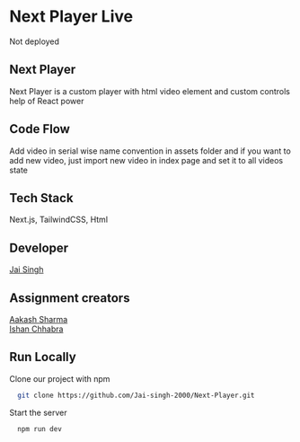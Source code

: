 # Next Player Live

Not deployed 

## Next Player

Next Player is a custom player with html video element and custom controls help of React power

## Code Flow

Add video in serial wise name convention in assets folder and if you want to add new video, just import new video in index page and set it to all videos state


## Tech Stack

Next.js, TailwindCSS, Html


## Developer

[Jai Singh](https://github.com/Jai-singh-2000)



## Assignment creators

[Aakash Sharma](https://github.com/9267aakashsharma)\
[Ishan Chhabra](https://github.com/ishan-chhabra)



## Run Locally

Clone our project with npm

```bash
  git clone https://github.com/Jai-singh-2000/Next-Player.git
```

Start the server

```bash
  npm run dev
```
